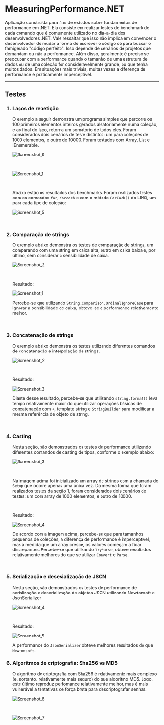 # MeasuringPerformance.NET

<p>Aplicação construída para fins de estudos sobre fundamentos de performance em .NET. Ela consiste em realizar testes de benchmark de cada comando que é comumente utilizado no dia-a-dia dos desenvolvedores .NET. Vale ressaltar que isso não implica em convencer o desenvolvedor de mudar a forma de escrever o código só para buscar o famigerado "código perfeito". Isso depende de cenários de projetos que demandam ou não a performance. Além disso, geralmente é preciso se preocupar com a performance quando o tamanho de uma estrutura de dados ou de uma coleção for consideravelmente grande, ou que tenha muitos dados. Em situações mais triviais, muitas vezes a diferença de performance é praticamente imperceptível.</p>

---

<h2>Testes</h2>

<ol>
  <h3><li>Laços de repetição</h3>
    <p>O exemplo a seguir demonstra um programa simples que percorre os 100 primeiros elementos inteiros gerados aleatoriamente numa coleção, e ao final do laço, retorna um somatório de todos eles. Foram considerados dois cenários de teste distintos: um para coleções de 1000 elementos, e outro de 10000. Foram testados com Array, List e IEnumerable.</p>

  ![Screenshot_6](https://user-images.githubusercontent.com/35710766/121976250-d2f53200-cd59-11eb-96ab-ca770c366cd4.png)

  </br>

  ![Screenshot_1](https://user-images.githubusercontent.com/35710766/121976354-0637c100-cd5a-11eb-8042-59776c16329d.png)
  
  </br>
  
  Abaixo estão os resultados dos benchmarks. Foram realizados testes com os comandos ```for```, ```foreach``` e com o método ```ForEach()``` do LINQ, um para cada tipo de coleção:
  
  ![Screenshot_5](https://user-images.githubusercontent.com/35710766/121980555-83ffca80-cd62-11eb-9d2a-ef7a350b799a.png)

  </li>
  
  </br>
  
  <h3><li>Comparação de strings</h3>
  <p> O exemplo abaixo demonstra os testes de comparação de strings, um comparando com uma string em caixa alta, outro em caixa baixa e, por último, sem considerar a sensibilidade de caixa.
  
  ![Screenshot_2](https://user-images.githubusercontent.com/35710766/121981229-a9d99f00-cd63-11eb-8e69-90b01f7391cc.png)
  
  </br>
  
  Resultado:
  
  ![Screenshot_1](https://user-images.githubusercontent.com/35710766/121981378-eb6a4a00-cd63-11eb-8d4a-fe740111074d.png)

  Percebe-se que utilizando ```String.Comparison.OrdinalIgnoreCase``` para ignorar a sensibilidade de caixa, obteve-se a performance relativamente melhor.
</p>
</li>

</br>

<h3><li>Concatenação de strings</h3>
<p>O exemplo abaixo demonstra os testes utilizando diferentes comandos de concatenação e interpolação de strings.
  
  ![Screenshot_2](https://user-images.githubusercontent.com/35710766/122084857-93215f80-cdd8-11eb-874b-68e3724a9d53.png)
  
  </br>
  
  Resultado:
  
  ![Screenshot_3](https://user-images.githubusercontent.com/35710766/122085107-ca900c00-cdd8-11eb-8447-39c672202020.png)
  
  Diante desse resultado, percebe-se que utilizando ```string.format()``` leva tempo relativamente maior do que utilizar operações básicas de concatenação com ```+```, template string e ```StringBuilder``` para modificar a mesma referência de objeto de string.
</p>
</li>

</br>

<h3><li>Casting</h3>

<p>Nesta seção, são demonstrados os testes de performance utilizando diferentes comandos de casting de tipos, conforme o exemplo abaixo:

  ![Screenshot_3](https://user-images.githubusercontent.com/35710766/122086238-e647e200-cdd9-11eb-8cc7-eabf26cf7a14.png)
  
  </br>
  
  Na imagem acima foi inicializado um array de strings com a chamada do ```Setup``` que ocorre apenas uma única vez. Da mesma forma que foram realizados testes da seção 1, foram considerados dois cenários de testes: um com array de 1000 elementos, e outro de 10000.
  
  </br>
  
  Resultado:
  
  ![Screenshot_4](https://user-images.githubusercontent.com/35710766/122086672-522a4a80-cdda-11eb-9443-df08d284a8ef.png)

  De acordo com a imagem acima, percebe-se que para tamanhos pequenos de coleções, a diferença de performance é imperceptível, mas à medida que um array cresce, os valores começam a ficar discrepantes. Percebe-se que utilizando ```TryParse```, obteve resultados relativamente melhores do que se utilizar ```Convert``` e ```Parse```.
</p>
</li>

</br>

<h3><li>Serialização e desesialização de JSON</h3>

<p>Nesta seção, são demonstrados os testes de performance de serialização e deserialização de objetos JSON utilizando Newtonsoft e JsonSerializer

![Screenshot_4](https://user-images.githubusercontent.com/35710766/122139319-1796d100-ce1f-11eb-8b5e-12d9a6a47f74.png)

 </br>
 
 Resultado:
 
 ![Screenshot_5](https://user-images.githubusercontent.com/35710766/122139659-dbb03b80-ce1f-11eb-9bf9-99c9e9b29892.png)

  A performance do ```JsonSerializer``` obteve melhores resultados do que ```Newtonsoft```.
  
</p>
</li>

<h3><li>Algoritmos de criptografia: Sha256 vs MD5</h3>

<p>O algoritmo de criptografia com Sha256 é relativamente mais complexo (e, portanto, relativamente mais seguro) do que algoritmo MD5. Logo, este último reproduz perfomance relativamente melhor, mas é mais vulnerável a tentativas de força bruta para descriptografar senhas.</p>
  
![Screenshot_6](https://user-images.githubusercontent.com/35710766/122142365-b4f50380-ce25-11eb-9af5-fb32003bd34f.png)

</br>

![Screenshot_7](https://user-images.githubusercontent.com/35710766/122142678-53816480-ce26-11eb-932d-70caa0d13a31.png)

</p>
</ol>  
    
     



